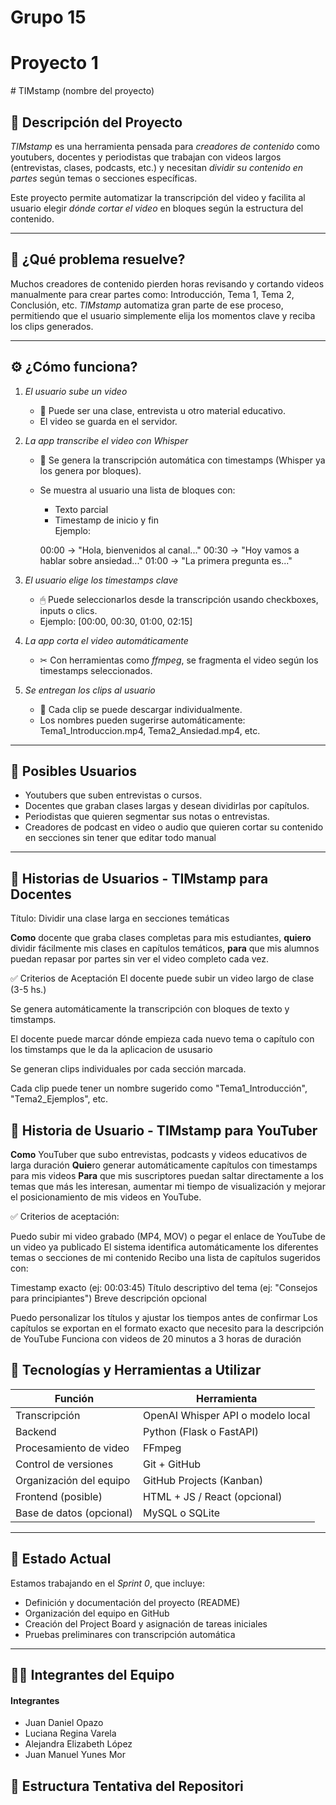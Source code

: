 <div> 
    <h1>Grupo 15</h1>
</div>
<div> 
    <h1>Proyecto 1</h1>
</div>
<div>
# TIMstamp (nombre del proyecto)

## 🎯 Descripción del Proyecto

_TIMstamp_ es una herramienta pensada para _creadores de contenido_ como youtubers, docentes y periodistas que trabajan con videos largos (entrevistas, clases, podcasts, etc.) y necesitan _dividir su contenido en partes_ según temas o secciones específicas.

Este proyecto permite automatizar la transcripción del video y facilita al usuario elegir _dónde cortar el video_ en bloques según la estructura del contenido.

---

## 🧠 ¿Qué problema resuelve?

Muchos creadores de contenido pierden horas revisando y cortando videos manualmente para crear partes como: Introducción, Tema 1, Tema 2, Conclusión, etc. _TIMstamp_ automatiza gran parte de ese proceso, permitiendo que el usuario simplemente elija los momentos clave y reciba los clips generados.

---

## ⚙ ¿Cómo funciona?

1. _El usuario sube un video_

   - 🎥 Puede ser una clase, entrevista u otro material educativo.
   - El video se guarda en el servidor.

2. _La app transcribe el video con Whisper_

   - 🧠 Se genera la transcripción automática con timestamps (Whisper ya los genera por bloques).
   - Se muestra al usuario una lista de bloques con:

     - Texto parcial
     - Timestamp de inicio y fin  
       Ejemplo:

     00:00 → "Hola, bienvenidos al canal..."
     00:30 → "Hoy vamos a hablar sobre ansiedad..."
     01:00 → "La primera pregunta es..."

3. _El usuario elige los timestamps clave_

   - 🖱 Puede seleccionarlos desde la transcripción usando checkboxes, inputs o clics.
   - Ejemplo: [00:00, 00:30, 01:00, 02:15]

4. _La app corta el video automáticamente_

   - ✂ Con herramientas como _ffmpeg_, se fragmenta el video según los timestamps seleccionados.

5. _Se entregan los clips al usuario_
   - 📁 Cada clip se puede descargar individualmente.
   - Los nombres pueden sugerirse automáticamente: Tema1_Introduccion.mp4, Tema2_Ansiedad.mp4, etc.

---

## 👥 Posibles Usuarios

- Youtubers que suben entrevistas o cursos.
- Docentes que graban clases largas y desean dividirlas por capítulos.
- Periodistas que quieren segmentar sus notas o entrevistas.
- Creadores de podcast en video o audio que quieren cortar su contenido en secciones sin tener que editar todo manual

---

## 👥 Historias de Usuarios - TIMstamp para Docentes

Título: Dividir una clase larga en secciones temáticas

**Como** docente que graba clases completas para mis estudiantes,
**quiero** dividir fácilmente mis clases en capítulos temáticos,
**para** que mis alumnos puedan repasar por partes sin ver el video completo cada vez.

✅ Criterios de Aceptación
El docente puede subir un video largo de clase (3-5 hs.)

Se genera automáticamente la transcripción con bloques de texto y timstamps.

El docente puede marcar dónde empieza cada nuevo tema o capítulo con los timstamps que le da la aplicacion de ususario

Se generan clips individuales por cada sección marcada.

Cada clip puede tener un nombre sugerido como "Tema1_Introducción", "Tema2_Ejemplos", etc.

## 👥 Historia de Usuario - TIMstamp para YouTuber

**Como** YouTuber que subo entrevistas, podcasts y videos educativos de larga duración
**Quie**ro generar automáticamente capítulos con timestamps para mis videos
**Para** que mis suscriptores puedan saltar directamente a los temas que más les interesan, aumentar mi tiempo de visualización y mejorar el posicionamiento de mis videos en YouTube.

✅ Criterios de aceptación:

Puedo subir mi video grabado (MP4, MOV) o pegar el enlace de YouTube de un video ya publicado
El sistema identifica automáticamente los diferentes temas o secciones de mi contenido
Recibo una lista de capítulos sugeridos con:

Timestamp exacto (ej: 00:03:45)
Título descriptivo del tema (ej: "Consejos para principiantes")
Breve descripción opcional

Puedo personalizar los títulos y ajustar los tiempos antes de confirmar
Los capítulos se exportan en el formato exacto que necesito para la descripción de YouTube
Funciona con videos de 20 minutos a 3 horas de duración

## 🧰 Tecnologías y Herramientas a Utilizar

| Función                  | Herramienta                       |
| ------------------------ | --------------------------------- |
| Transcripción            | OpenAI Whisper API o modelo local |
| Backend                  | Python (Flask o FastAPI)          |
| Procesamiento de video   | FFmpeg                            |
| Control de versiones     | Git + GitHub                      |
| Organización del equipo  | GitHub Projects (Kanban)          |
| Frontend (posible)       | HTML + JS / React (opcional)      |
| Base de datos (opcional) | MySQL o SQLite                    |

---

## 🚀 Estado Actual

Estamos trabajando en el _Sprint 0_, que incluye:

- Definición y documentación del proyecto (README)
- Organización del equipo en GitHub
- Creación del Project Board y asignación de tareas iniciales
- Pruebas preliminares con transcripción automática

---

## 🧑‍💻 Integrantes del Equipo

<div>
  <h4>Integrantes</h4>
  <ul>
    <li>Juan Daniel Opazo</li>
    <li>Luciana Regina Varela</li>
    <li>Alejandra Elizabeth López</li>
    <li>Juan Manuel Yunes Mor</li>
  </ul>  
</div>

## 📁 Estructura Tentativa del Repositori

</div>
